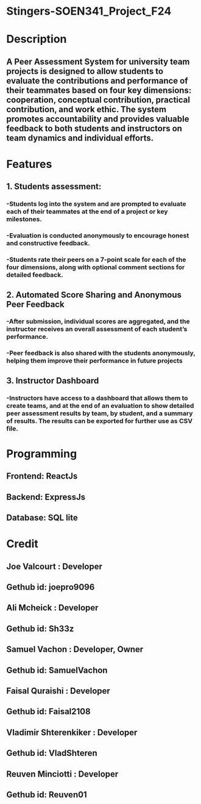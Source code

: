 # Stingers-SOEN341_Project_F24
# Description
## A Peer Assessment System for university team projects is designed to allow students to evaluate the contributions and performance of their teammates based on four key dimensions: cooperation, conceptual contribution, practical contribution, and work ethic. The system promotes accountability and provides valuable feedback to both students and instructors on team dynamics and individual efforts.
# Features
## 1.	Students assessment:
### -Students log into the system and are prompted to evaluate each of their teammates at the end of a project or key milestones.
### -Evaluation is conducted anonymously to encourage honest and constructive feedback.
### -Students rate their peers on a 7-point scale for each of the four dimensions, along with optional comment sections for detailed feedback.
## 2. Automated Score Sharing and Anonymous Peer Feedback
### -After submission, individual scores are aggregated, and the instructor receives an overall assessment of each student’s performance.
### -Peer feedback is also shared with the students anonymously, helping them improve their performance in future projects
## 3.	Instructor Dashboard
### -Instructors have access to a dashboard that allows them to create teams, and at the end of an evaluation to show detailed peer assessment results by team, by student, and a summary of results. The results can be exported for further use as CSV file.  
# Programming
## Frontend: ReactJs
## Backend: ExpressJs
## Database: SQL lite 
# Credit
## Joe Valcourt : Developer 
## Gethub id: joepro9096
## Ali Mcheick : Developer
## Gethub id: Sh33z
## Samuel Vachon : Developer, Owner
## Gethub id: SamuelVachon
## Faisal Quraishi : Developer
## Gethub id: Faisal2108
## Vladimir Shterenkiker : Developer
## Gethub id: VladShteren
## Reuven Minciotti : Developer
## Gethub id: Reuven01

